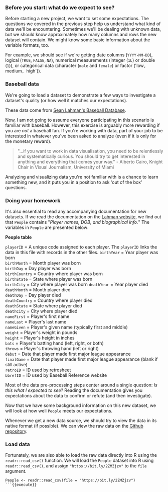 ### Before you start: what do we expect to see?

Before starting a new project, we want to set some expectations. The questions we covered in the previous step help us understand what kind of data we'll be encountering. Sometimes we'll be dealing with unknown data, but we should know approximately how many columns and rows the new dataset will contain. We might know some basic information about the variable formats, too.

For example, we should see if we're getting date columns (`YYYY-MM-DD`), logical (`TRUE`, `FALSE`, `NA`), numerical measurements (integer (`1L`) or double (`1`)), or categorical data (character (`male` and `female`) or factor ('low`, `medium`, `high`)).

### Baseball data

We're going to load a dataset to demonstrate a few ways to investigate a dataset's quality (or how well it matches our expectations).

These data come from [Sean Lahman's Baseball Database](http://www.seanlahman.com/baseball-archive/statistics/).

Now, I am not going to assume everyone participating in this scenario is familiar with baseball. However, this exercise is arguably more rewarding if you are *not* a baseball fan. If you're working with data, part of your job to be interested in whatever you've been asked to analyze (even if it is only for the monetary reward).

> "...if you want to work in data visualisation, you need to be relentlessly and systematically curious. You should try to get interested in anything and everything that comes your way." - Alberto Cairo, Knight Chair in Visual Journalism, University of Miami

Analyzing and visualizing data you're not familiar with is a chance to learn something new, and it puts you in a position to ask 'out of the box' questions.

### Doing your homework

It's also essential to read any accompanying documentation for new datasets. If we read the documentation on the [Lahman website](http://www.seanlahman.com/files/database/readme2017.txt), we find out that `People` contains "*Player names, DOB, and biographical info.*"
The variables in `People` are presented below:

**People table**

`playerID` = A unique code assigned to each player. The `playerID` links the data in this file with records in the other files.
`birthYear` = Year player was born  
`birthMonth` = Month player was born  
`birthDay` = Day player was born  
`birthCountry` = Country where player was born  
`birthState` = State where player was born  
`birthCity` = City where player was born
`deathYear` = Year player died  
`deathMonth` = Month player died  
`deathDay` = Day player died  
`deathCountry` = Country where player died   
`deathState` = State where player died  
`deathCity` = City where player died  
`nameFirst` = Player's first name  
`nameLast` = Player's last name  
`nameGiven` = Player's given name (typically first and middle)  
`weight` = Player's weight in pounds  
`height` = Player's height in inches  
`bats` = Player's batting hand (left, right, or both)          
`throws` = Player's throwing hand (left or right)  
`debut` = Date that player made first major league appearance  
`finalGame` = Date that player made first major league appearance (blank if still active)  
`retroID` = ID used by retrosheet  
`bbrefID` = ID used by Baseball Reference website

Most of the data pre-processing steps center around a single question: *Is this what I expected to see*? Reading the documentation gives you expectations about the data to confirm or refute (and then investigate).

Now that we have some background information on this new dataset, we will look at how well `People` meets our expectations.  

Whenever we get a new data source, we should try to view the data in its native format (if possible). We can view the raw data on the [Github repository](https://resources.oreilly.com/katacoda/martin-frigaard/blob/master/data/People.csv).

### Load data

Fortunately, we are also able to load the raw data directly into R using the `readr::read_csv()` function. We will load the `People` dataset into R using `readr::read_csv()`, and assign `"https://bit.ly/2ZMZjzv"` to the `file` argument.

```
People <- readr::read_csv(file = "https://bit.ly/2ZMZjzv")
```{{execute}}
